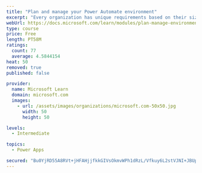 ```yaml
---
title: "Plan and manage your Power Automate environment"
excerpt: "Every organization has unique requirements based on their size, location, data residency requirements, and desire for democratized access to tools like Power Apps and Power Automate. This module discusses considerations that impact how an organization chooses to secure and govern their Power Platform environments."
webUrl: https://docs.microsoft.com/learn/modules/plan-manage-environment/
type: course
price: Free
length: PT58M
ratings:
  count: 77
  average: 4.5844154
heat: 50
removed: true
published: false

provider:
  name: Microsoft Learn
  domain: microsoft.com
  images:
    - url: /assets/images/organizations/microsoft.com-50x50.jpg
      width: 50
      height: 50

levels:
  - Intermediate

topics:
  - Power Apps

secured: "Bu0YjRD55A8RVt+jHFAHjjfkkGIVsOkmvWPh1dRzL/Vfkuy6L2stVJNI+JBUpDXMXoQEZFxVny13j9gp3CTa21KNzONn3YKcgcjqnobZtDQPoOgBDK0Kph5E1L1HLA44uwIyjznu7DHjCwX2P9FkLpt/7aOTjtheKwRdKYLT4KdUsWfOK/b5r2uLAqo+64RMqu7Z3jj8SYBEMQyzJrbwb0mgpSuKCV4JReQ8n37VqVD0j6LqtkWb05j24ClX5vGHByjK7Dv9w+KAvOViTDrWu8I/D59zvKIDOWtT7xG3EaZrn4g0GTBjo5wI7t0CTkPu1dAf2NBdPvxQ6/zsB9t5+IYKcPRE/wTVhJ9CotaxV5VS1og10GnW0sxNWfwhy7w6RZhNt/1JWjcFeBBNGZE2rK5ZDuIm1Isgl5hNkGQEXPE=;hBJ/0QmH6SR+FuigRzGkjA=="
---
```


